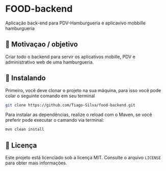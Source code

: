 # FOOD-backend
Aplicação back-end para PDV-Hamburgueria e aplicavivo mobbille hamburgueria

## 🚀 Motivaçao / objetivo

Criar todo o backend para servir os aplicativos mobille, PDV e administrativo web de uma hamburgueria.


## 🚀 Instalando

Primeiro, você deve clonar o projeto na sua máquina, para isso você
pode colar o seguinte comando em seu terminal

```bash
git clone https://github.com/Tiago-Silva/food-backend.git
```

Para instalar as dependências, realize o reload com o Maven, se você preferir pode executar o camando via terminal:

```bash
mvn clean install
```


## 📝 Licença

Este projeto está licenciado sob a licença MIT. Consulte o arquivo `LICENSE` para obter mais informações.


